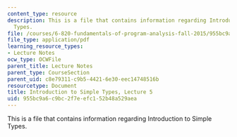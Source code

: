 ```yaml
---
content_type: resource
description: This is a file that contains information regarding Introduction to Simple
  Types.
file: /courses/6-820-fundamentals-of-program-analysis-fall-2015/955bc9a6c9bc2f7eefc152b48a529aea_MIT6_820F15_L05.pdf
file_type: application/pdf
learning_resource_types:
- Lecture Notes
ocw_type: OCWFile
parent_title: Lecture Notes
parent_type: CourseSection
parent_uid: c8e79311-c9b5-4421-6e30-eec14748516b
resourcetype: Document
title: Introduction to Simple Types, Lecture 5
uid: 955bc9a6-c9bc-2f7e-efc1-52b48a529aea
---
```

This is a file that contains information regarding Introduction to Simple Types.

